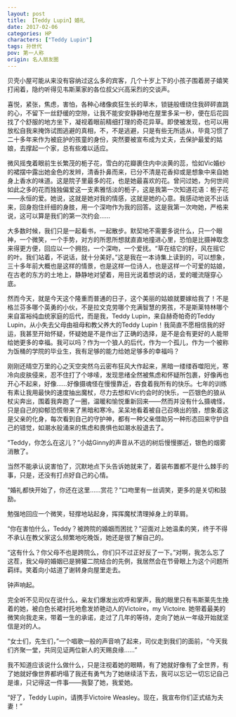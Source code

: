 ```yaml
---
layout: post
title: 【Teddy Lupin】婚礼
date: 2017-02-06
categories: HP
characters: ["Teddy Lupin"]
tags: 孙世代
pov: 第一人称
origin: 名人朋友圈
---
```


贝壳小屋可能从来没有容纳过这么多的宾客，几个十岁上下的小孩子围着房子嬉笑打闹着，隐约听得见韦斯莱家的各位叔父兴高采烈的交谈声。

喜悦，紧张，焦虑，害怕，各种心绪像疯狂生长的草木，锁链般缠绕住我砰砰直跳的心，不留下一丝舒缓的空隙，让我不能安安静静地在屋里多呆一秒，便在后花园找了个舒服的地方坐下，凝视着眼前精细打理的奇花异草。即使被发现，也可以用放松自我来掩饰试图逃避的真相，不，不是逃避，只是有些无所适从，毕竟习惯了二十多年来作为被庇护的孩童的身份，突然要被宣布成为丈夫，去保护最爱的姑娘，去撑起一个家，总有些难以适应。

微风摇曳着眼前生长繁茂的栀子花，雪白的花瓣裹住内中淡黄的蕊，恰如Vic婚纱的裙摆中露出她金色的发辫，清香扑鼻而来，已分不清是花香抑或是想象中来自她身上香水的味道。这是院子里最多的花，也是她最喜欢的花。曾问过她，为何世间如此之多的花而独独偏爱这一支素雅恬淡的栀子，这是我第一次知道花语：栀子花——永恒的爱。她说，这就是她对我的情感，这就是她的心意。我感动地说不出话来，回身抱住纤细的身肢，用一个深吻作为我的回答。这是我第一次吻她，严格来说，这可以算是我们的第一次约会……

大多数时候，我们只是一起看书，一起散步。默契地不需要多说什么，只一个眼神，一个微笑，一个手势，对方的所思所想就直直地撞进心里，恐怕是比摄神取念来得更方便，回应以一个拥抱，一个深吻，一个爱抚。“草在结它的籽，风在摇它的叶。我们站着，不说话，就十分美好。”这是我在一本诗集上读到的，可以想象，三十多年前大概也是这样的情景，也是这样一位诗人，也是这样一个可爱的姑娘，在古老的东方的土地上，静静地对望着，用目光说着想说的话，爱的暖流隧穿心底。

然而今天，就是今天这个隆重而普通的日子，这个美丽的姑娘就要嫁给我了！不是格兰芬多哪个英勇的小伙，不是拉文克劳哪个充满智慧的男孩，不是斯莱特林哪个来自富裕纯血统家庭的后代，而是我，Teddy Lupin，来自赫奇帕奇的Teddy Lupin，从小失去父母由祖母和教父养大的Teddy Lupin！我简直不愿相信我的好运，我甚至开始怀疑，怀疑她是不是作出了正确的选择，是不是会有更好的人能带给她更多的幸福。我可以吗？作为一个狼人的后代，作为一个孤儿，作为一个被称为饭桶的学院的毕业生，我有足够的能力给她足够多的幸福吗？

刚刚还晴空万里的心之天空突然乌云密布狂风大作起来，黑暗一缕缕吞噬阳光，寒冷向皮肤侵来，忍不住打了个哆嗦，发现思绪全然被焦虑和怀疑所包裹，好像再也开心不起来，好像……好像摄魂怪在慢慢靠近，吞食着我所有的快乐。七年的训练有素让我用最快的速度抽出魔杖，尽力去想和Vic约会时的快乐，一匹银色的狼从杖尖奔出，围着我奔跑了一圈，温暖和愉悦重新回来——然而并没有什么摄魂怪，只是自己的抑郁恐慌带来了黑暗和寒冷。呆呆地看着被自己召唤出的狼，想象着这是父亲的化身，每次看到自己的守护神，都有一种父亲借助另一种形态回来守护自己的错觉，如潮水般涌来的焦虑和畏惧也如潮水般退去了。

“Teddy，你怎么在这儿？”小姑Ginny的声音从不远的树后慢慢挪近，银色的烟雾消散了。

当然不能承认说害怕了，沉默地点下头告诉她就来了，着装布置都不是什么棘手的事，只是，还没有打点好自己的心情。

“婚礼都快开始了，你还在这里……赏花？”口吻里有一丝调笑，更多的是关切和鼓励。

勉强地回应一个微笑，轻撑地站起身，挥挥魔杖清理掉身上的草屑。

“你在害怕什么，Teddy？被跨院的婚姻而困扰？”迎面对上她温柔的笑，终于不得不承认在教父家这么频繁地吃晚饭，她还是很了解自己的。

“这有什么？你父母不也是跨院么，你们只不过正好反了一下。”对啊，我怎么忘了这茬，我父母的婚姻已是狮獾二院结合的先例，我居然会在节骨眼上为这个问题所羁绊。笑着向小姑道了谢转身向屋里走去。

钟声响起。

完全听不见司仪在说什么，亲友们爆发出欢呼和掌声，我的眼里只有韦斯莱先生挽着的她，被白色长裙衬托地愈发娇艳动人的Victoire，my Victoire. 她带着最美的微笑向我走来，带着一生的承诺，走过了几年的等待，走向了她从一年级开始就坚信是对的人。

“女士们，先生们，”一个唱歌一般的声音响了起来，司仪走到我们的面前，“今天我们齐聚一堂，共同见证两位新人的天赐良缘……”

我不知道应该说什么做什么，只是注视着她的眼睛，有了她就好像有了全世界，有了她就好像世界都坍塌了我还有勇气为了她继续活下去，我可以忘记一切忘记自己是谁，只记得这一件事——我娶了她，我爱她。

“好了，Teddy Lupin，请携手Victoire Weasley。现在，我宣布你们正式结为夫妻！”
